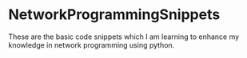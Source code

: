 # NetworkProgrammingSnippets
These are the basic code snippets which I am learning to enhance my knowledge in network programming using python.
